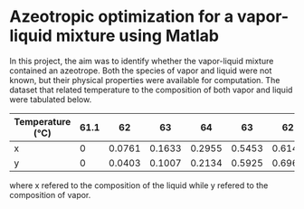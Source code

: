 # Azeotropic optimization for a vapor-liquid mixture using Matlab
In this project, the aim was to identify whether the vapor-liquid mixture contained an azeotrope. Both the species of vapor and liquid were not known, but their physical properties were available for computation. The dataset that related temperature to the composition of both vapor and liquid were tabulated below.

|Temperature (°C)|61.1|62|63|64|63|62|61|60|59|58|57|56|55.7|
| --- | --- | --- | --- | --- | --- | --- | --- | --- | --- | --- | --- | --- | --- |
|x|0|0.0761|0.1633|0.2955|0.5453|0.6146|0.6733|0.7265|0.7779|0.8302|0.8875|0.9620|1.000|
|y|0|0.0403|0.1007|0.2134|0.5925|0.6966|0.7731|0.8331|0.8822|0.9327|0.9597|0.9914|1.000|

where x refered to the composition of the liquid while y refered to the composition of vapor.

